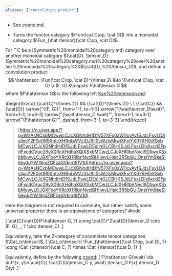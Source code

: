 ```yaml
---
aliases: ["convolution product"]
---
```


- See [coend.md](coend.md).

- Turns the functor category $\Fun(\cat C\op, \cat D)$ into a monoidal category $\Fun_{\hat \tensor}(\cat C\op, \cat D)$.

For $\cat{C}$ be a [Symmetric%20monoidal%20category.md) category over another monoidal category $(\cat{D}, \tensor_D](Symmetric%20monoidal%20category.md)%20category%20over%20another%20monoidal%20category%20$(/cat{D},%20/tensor_D)$, and define a convolution product
$$
\hat\tensor: \Fun(\cat C\op, \cat D)^{\times 2} &\to \Fun(\cat C\op, \cat D) \\
(F, G) &\mapsto F\hat\tensor G
$$
where $F\hat\tensor G$ is the following left [Kan%20extension.md](Kan%20extension.md):

\begin{tikzcd}
	{\cat{C}^{\times 2}} && {\cat{D}^{\times 2}} \\
	\\
	{\cat{C}} && {\cat{D}}
	\arrow["{(F, G)}", from=1-1, to=1-3]
	\arrow["{\wait\tensor_D\wait}", from=1-3, to=3-3]
	\arrow["{\wait \tensor_C \wait}"', from=1-1, to=3-1]
	\arrow["{F\hat\tensor G}"', dashed, from=3-1, to=3-3]
\end{tikzcd}

> [https://q.uiver.app/?q=WzAsNCxbMCwwLCJcXGNhdHtDfV57XFx0aW1lcyAyfSJdLFsyLDAsIlxcY2F0e0R9XntcXHRpbWVzIDJ9Il0sWzIsMiwiXFxjYXR7RH0iXSxbMCwyLCJcXGNhdHtDfSJdLFswLDEsIihGLCBHKSJdLFsxLDIsIlxcd2FpdFxcdGVuc29yX0RcXHdhaXQiXSxbMCwzLCJcXHRlbnNvcl9DIiwyXSxbMywyLCJGXFxoYXRcXHRlbnNvciBHIiwyLHsic3R5bGUiOnsiYm9keSI6eyJuYW1lIjoiZGFzaGVkIn19fV1d](https://q.uiver.app/?q=WzAsNCxbMCwwLCJcXGNhdHtDfV57XFx0aW1lcyAyfSJdLFsyLDAsIlxcY2F0e0R9XntcXHRpbWVzIDJ9Il0sWzIsMiwiXFxjYXR7RH0iXSxbMCwyLCJcXGNhdHtDfSJdLFswLDEsIihGLCBHKSJdLFsxLDIsIlxcd2FpdFxcdGVuc29yX0RcXHdhaXQiXSxbMCwzLCJcXHRlbnNvcl9DIiwyXSxbMywyLCJGXFxoYXRcXHRlbnNvciBHIiwyLHsic3R5bGUiOnsiYm9keSI6eyJuYW1lIjoiZGFzaGVkIn19fV1d)


Here the diagram is not required to commute, but rather satisfy some universal property: there is an equivalence of categories? #todo

\[
\cat{C}\cat{D}(F\hat\tensor G, ?) \cong \cat{C}^2\cat{D}(\tensor_D \circ (F, G), \,\, ? \circ \tensor_C)
.\]

Equivalently, take the 2-category of cocomplete tensor categories $\Cat_{c\tensor}$, 
\[
\Cat_{c\tensor}( \Fun_{\hat\tensor}(\cat C\op, \cat D), ?) \cong \Cat_{c\tensor}(\cat C, ?) \times \Cat_{\tensor}(\cat D, ?)
.\]



Equivalently, define by the following [coend](coend.md):
\[
F\hat\tensor G(\wait) \da \int^{x, y\in \cat{C}} 
\cat{C}(x\tensor_C y, \wait) \tensor_D F(x) \tensor_D G(y)
.\]



